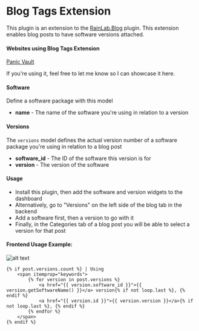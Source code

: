 # Blog Tags Extension
This plugin is an extension to the [RainLab.Blog](https://github.com/rainlab/blog-plugin) plugin. This extension enables blog posts to have software versions attached.

#### Websites using Blog Tags Extension
[Panic Vault](http://pv.rotary-design.com)

If you're using it, feel free to let me know so I can showcase it here.

#### Software
Define a software package with this model

- **name** - The name of the software you're using in relation to a version

#### Versions
The `versions` model defines the actual version number of a software package you're using in relation to a blog post

- **software_id** - The ID of the software this version is for
- **version** - The version of the software

#### Usage
- Install this plugin, then add the software and version widgets to the dashboard
- Alternatively, go to "Versions" on the left side of the blog tab in the backend
- Add a software first, then a version to go with it
- Finally, in the Categories tab of a blog post you will be able to select a version for that post

#### Frontend Usage Example:

[logo]: http://puu.sh/pOCqG/a78b9ed055.png "Example"
![alt text][logo]

```twig
{% if post.versions.count %} | Using
    <span itemprop="keywords">
        {% for version in post.versions %}
            <a href="{{ version.software_id }}">{{ version.getSoftwareName() }}</a> version{% if not loop.last %}, {% endif %}
            <a href="{{ version.id }}">{{ version.version }}</a>{% if not loop.last %}, {% endif %}
        {% endfor %}
    </span>
{% endif %}
```